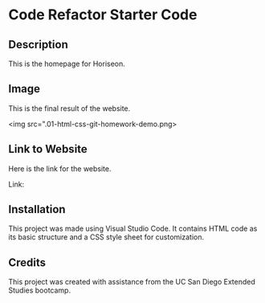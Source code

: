 # Code Refactor Starter Code

## Description

This is the homepage for Horiseon. 

## Image

This is the final result of the website.

<img src=".01-html-css-git-homework-demo.png>

## Link to Website

Here is the link for the website.

Link:


## Installation

This project was made using Visual Studio Code. It contains HTML code as its basic structure and a CSS style sheet for customization.

## Credits

This project was created with assistance from the UC San Diego Extended Studies bootcamp.